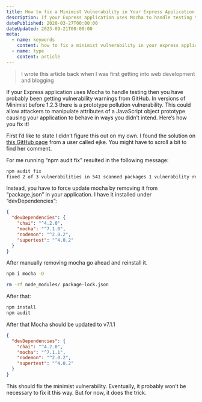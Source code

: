 ```yaml
---
title: How to fix a Minimist Vulnerability in Your Express Application
description: If your Express application uses Mocha to handle testing then you have probably been getting vulnerability warnings from GitHub. Here's how to fix it!
datePublished: 2020-03-27T00:00:00
dateUpdated: 2023-09-21T00:00:00
meta:
  - name: keywords
    content: how to fix a minimist vulnerability in your express application,how to,minimist,vulnerability,express,expressjs,express application,how to fix,fix
  - name: type
    content: article
---
```


> I wrote this article back when I was first getting into web development and blogging

If your Express application uses Mocha to handle testing then you have probably been getting vulnerability warnings from GitHub. In versions of Minimist before 1.2.3 there is a prototype pollution vulnerability. This could allow attackers to manipulate attributes of a JavaScript object prototype causing your application to behave in ways you didn’t intend. Here’s how you fix it!

First I’d like to state I didn’t figure this out on my own. I found the solution on [this GitHub page](https://github.com/mochajs/mocha/issues/4199) from a user called ejke. You might have to scroll a bit to find her comment.

For me running “npm audit fix” resulted in the following message:

```bash
npm audit fix
fixed 2 of 3 vulnerabilities in 541 scanned packages 1 vulnerability required manual review and could not be updated
```

Instead, you have to force update mocha by removing it from “package.json” in your application. I have it installed under “devDependencies”:

```json
{
  "devDependencies": {
    "chai": "^4.2.0",
    "mocha": "^7.1.0",
    "nodemon": "^2.0.2",
    "supertest": "^4.0.2"
  }
}
```

After manually removing mocha go ahead and reinstall it.

```bash
npm i mocha -D

rm -rf node_modules/ package-lock.json
```

After that:

```bash
npm install
npm audit
```

After that Mocha should be updated to v7.1.1

```json
{
  "devDependencies": {
    "chai": "^4.2.0",
    "mocha": "^7.1.1",
    "nodemon": "^2.0.2",
    "supertest": "^4.0.2"
  }
}
```

This should fix the minimist vulnerability. Eventually, it probably won’t be necessary to fix it this way. But for now, it does the trick.
